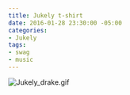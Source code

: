 ```yaml
---
title: Jukely t-shirt
date: 2016-01-28 23:30:00 -05:00
categories:
- Jukely
tags:
- swag
- music
---
```


![Jukely_drake.gif](/uploads/Jukely_drake.gif)